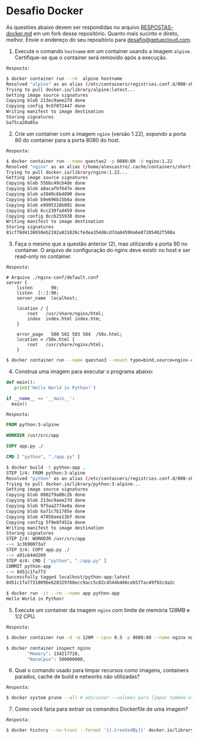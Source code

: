 # Desafio Docker

As questões abaixo devem ser respondidas no arquivo [RESPOSTAS-docker.md](RESPOSTAS-docker.md) em um fork desse repositório. Quanto mais sucinto e direto, melhor. Envie o endereço do seu repositório para desafio@getupcloud.com.

1. Execute o comando `hostname` em um container usando a imagem `alpine`. Certifique-se que o container será removido após a execução.

*`Resposta:`*

```bash
$ docker container run --rm  alpine hostname
Resolved "alpine" as an alias (/etc/containers/registries.conf.d/000-shortnames.conf)
Trying to pull docker.io/library/alpine:latest...
Getting image source signatures
Copying blob 213ec9aee27d done  
Copying config 9c6f072447 done  
Writing manifest to image destination
Storing signatures
ba75ca20a85a
```


2. Crie um container com a imagem `nginx` (versão 1.22), expondo a porta 80 do container para a porta 8080 do host.

*`Resposta:`*

```bash
$ docker container run --name questao2 -p 8080:80 -d nginx:1.22
Resolved "nginx" as an alias (/home/alexcastro/.cache/containers/short-name-aliases.conf)
Trying to pull docker.io/library/nginx:1.22...
Getting image source signatures
Copying blob 55bbc49cb4de done  
Copying blob a8acafbf647e done  
Copying blob a3949c6b4890 done  
Copying blob b9e696b15b8a done  
Copying blob e9995326b091 done  
Copying blob 6cc239fad459 done  
Copying config 0ccb255938 done  
Writing manifest to image destination
Storing signatures
81cff8d4138658eb2192a831826cfedea354d6cd7da84596a6e87285402f508a
```

3. Faça o mesmo que a questão anterior (2), mas utilizando a porta 90 no container. O arquivo de configuração do nginx deve existir no host e ser read-only no container.

*`Resposta:`*

```vim
# Arquivo ./nginx-conf/default.conf
server {
    listen       90;
    listen  [::]:90;
    server_name  localhost;

    location / {
        root   /usr/share/nginx/html;
        index  index.html index.htm;
    }

    error_page   500 502 503 504  /50x.html;
    location = /50x.html {
        root   /usr/share/nginx/html;
    }
```


```bash
$ docker container run --name questao3 --mount type=bind,source=nginx-conf,target=/etc/nginx/conf.d,readonly -p 8080:90 -d nginx:1.22
```

4. Construa uma imagem para executar o programa abaixo:

```python
def main():
   print('Hello World in Python!')

if __name__ == '__main__':
  main()
```

*`Resposta:`*

```Dockerfile
FROM python:3-alpine

WORKDIR /usr/src/app

COPY app.py ./

CMD [ "python", "./app.py" ]

```

```bash
$ docker build -t python-app .
STEP 1/4: FROM python:3-alpine
Resolved "python" as an alias (/etc/containers/registries.conf.d/000-shortnames.conf)
Trying to pull docker.io/library/python:3-alpine...
Getting image source signatures
Copying blob 0002f9a00c2b done  
Copying blob 213ec9aee27d done  
Copying blob 975aa27f4e8a done  
Copying blob 6a71c7b1785e done  
Copying blob 47858aee13bf done  
Copying config 5f9e8f452a done  
Writing manifest to image destination
Storing signatures
STEP 2/4: WORKDIR /usr/src/app
--> 1c3b90073a7
STEP 3/4: COPY app.py ./
--> a91c644d209
STEP 4/4: CMD [ "python", "./app.py" ]
COMMIT python-app
--> 8d51c1fa773
Successfully tagged localhost/python-app:latest
8d51c1fa77318096e628329788ecc9acc5c82c4544b466ceb577ac49f92cda2c

$ docker run -it --rm --name app python-app
Hello World in Python!

```

5. Execute um container da imagem `nginx` com limite de memória 128MB e 1/2 CPU.

*`Resposta:`*

```bash
$ docker container run -d -m 128M --cpus 0.5 -p 8080:80 --name nginx nginx
```

```bash
$ docker container inspect nginx
        "Memory": 134217728,
        "NanoCpus": 500000000,
```


6. Qual o comando usado para limpar recursos como imagens, containers parados, cache de build e networks não utilizadas?

*`Resposta:`*

```bash
$ docker system prune --all # adicionar --volumes para limpar também os volumes
```

7. Como você faria para extrair os comandos Dockerfile de uma imagem?

*`Resposta:`*

```bash
$ docker history --no-trunc --format '{{.CreatedBy}}' docker.io/library/nginx:latest | tac
```